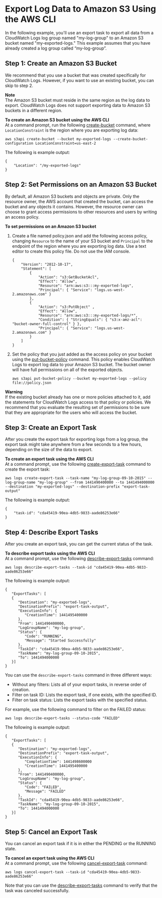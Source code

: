 # Export Log Data to Amazon S3 Using the AWS CLI<a name="S3ExportTasks"></a>

In the following example, you'll use an export task to export all data from a CloudWatch Logs log group named "my\-log\-group" to an Amazon S3 bucket named "my\-exported\-logs\." This example assumes that you have already created a log group called “my\-log\-group”\.

## Step 1: Create an Amazon S3 Bucket<a name="CreateS3Bucket"></a>

We recommend that you use a bucket that was created specifically for CloudWatch Logs\. However, if you want to use an existing bucket, you can skip to step 2\.

**Note**  
The Amazon S3 bucket must reside in the same region as the log data to export\. CloudWatch Logs does not support exporting data to Amazon S3 buckets in a different region\.

**To create an Amazon S3 bucket using the AWS CLI**  
At a command prompt, run the following [create\-bucket](https://docs.aws.amazon.com/cli/latest/reference/s3api/create-bucket.html) command, where `LocationConstraint` is the region where you are exporting log data:

```
aws s3api create-bucket --bucket my-exported-logs --create-bucket-configuration LocationConstraint=us-east-2
```

The following is example output:

```
{
    "Location": "/my-exported-logs"
}
```

## Step 2: Set Permissions on an Amazon S3 Bucket<a name="S3Permissions"></a>

By default, all Amazon S3 buckets and objects are private\. Only the resource owner, the AWS account that created the bucket, can access the bucket and any objects it contains\. However, the resource owner can choose to grant access permissions to other resources and users by writing an access policy\.

**To set permissions on an Amazon S3 bucket**

1. Create a file named policy\.json and add the following access policy, changing `Resource` to the name of your S3 bucket and `Principal` to the endpoint of the region where you are exporting log data\. Use a text editor to create this policy file\. Do not use the IAM console\.

   ```
   {
       "Version": "2012-10-17",
       "Statement": [
           {
               "Action": "s3:GetBucketAcl",
               "Effect": "Allow",
               "Resource": "arn:aws:s3:::my-exported-logs",
               "Principal": { "Service": "logs.us-west-2.amazonaws.com" }
           },
           {
               "Action": "s3:PutObject" ,
               "Effect": "Allow",
               "Resource": "arn:aws:s3:::my-exported-logs/*",
               "Condition": { "StringEquals": { "s3:x-amz-acl": "bucket-owner-full-control" } },
               "Principal": { "Service": "logs.us-west-2.amazonaws.com" }
           }
       ]
   }
   ```

1. Set the policy that you just added as the access policy on your bucket using the [put\-bucket\-policy](https://docs.aws.amazon.com/cli/latest/reference/s3api/put-bucket-policy.html) command\. This policy enables CloudWatch Logs to export log data to your Amazon S3 bucket\. The bucket owner will have full permissions on all of the exported objects\.

   ```
   aws s3api put-bucket-policy --bucket my-exported-logs --policy file://policy.json
   ```
**Warning**  
If the existing bucket already has one or more policies attached to it, add the statements for CloudWatch Logs access to that policy or policies\. We recommend that you evaluate the resulting set of permissions to be sure that they are appropriate for the users who will access the bucket\.

## Step 3: Create an Export Task<a name="CreateExportTask"></a>

After you create the export task for exporting logs from a log group, the export task might take anywhere from a few seconds to a few hours, depending on the size of the data to export\.

**To create an export task using the AWS CLI**  
At a command prompt, use the following [create\-export\-task](https://docs.aws.amazon.com/cli/latest/reference/logs/create-export-task.html) command to create the export task:

```
aws logs create-export-task --task-name "my-log-group-09-10-2015" --log-group-name "my-log-group" --from 1441490400000 --to 1441494000000 --destination "my-exported-logs" --destination-prefix "export-task-output"
```

The following is example output:

```
{
    "task-id": "cda45419-90ea-4db5-9833-aade86253e66"
}
```

## Step 4: Describe Export Tasks<a name="DescribeExportTasks"></a>

After you create an export task, you can get the current status of the task\.

**To describe export tasks using the AWS CLI**  
At a command prompt, use the following [describe\-export\-tasks](https://docs.aws.amazon.com/cli/latest/reference/logs/describe-export-tasks.html) command:

```
aws logs describe-export-tasks --task-id "cda45419-90ea-4db5-9833-aade86253e66"
```

The following is example output:

```
{
   "ExportTasks": [
   {
      "Destination": "my-exported-logs",
      "DestinationPrefix": "export-task-output",
      "ExecutionInfo": {
         "CreationTime": 1441495400000
      },
      "From": 1441490400000,
      "LogGroupName": "my-log-group",
      "Status": {
         "Code": "RUNNING",
         "Message": "Started Successfully"
      },
      "TaskId": "cda45419-90ea-4db5-9833-aade86253e66",
      "TaskName": "my-log-group-09-10-2015",
      "To": 1441494000000
   }]
}
```

You can use the `describe-export-tasks` command in three different ways:
+ Without any filters: Lists all of your export tasks, in reverse order of creation\.
+ Filter on task ID: Lists the export task, if one exists, with the specified ID\.
+ Filter on task status: Lists the export tasks with the specified status\.

For example, use the following command to filter on the FAILED status:

```
aws logs describe-export-tasks --status-code "FAILED"
```

The following is example output:

```
{
   "ExportTasks": [
   {
      "Destination": "my-exported-logs",
      "DestinationPrefix": "export-task-output",
      "ExecutionInfo": {
         "CompletionTime": 1441498600000
         "CreationTime": 1441495400000
      },
      "From": 1441490400000,
      "LogGroupName": "my-log-group",
      "Status": {
         "Code": "FAILED",
         "Message": "FAILED"
      },
      "TaskId": "cda45419-90ea-4db5-9833-aade86253e66",
      "TaskName": "my-log-group-09-10-2015",
      "To": 1441494000000
   }]
}
```

## Step 5: Cancel an Export Task<a name="CancelExportTask"></a>

You can cancel an export task if it is in either the PENDING or the RUNNING state\.

**To cancel an export task using the AWS CLI**  
At a command prompt, use the following [cancel\-export\-task](https://docs.aws.amazon.com/cli/latest/reference/logs/cancel-export-task.html) command:

```
aws logs cancel-export-task --task-id "cda45419-90ea-4db5-9833-aade86253e66"
```

Note that you can use the [describe\-export\-tasks](https://docs.aws.amazon.com/cli/latest/reference/logs/describe-export-tasks.html) command to verify that the task was canceled successfully\.